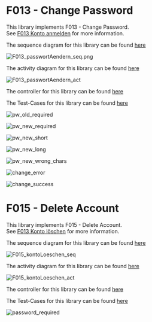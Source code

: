 # F013 - Change Password

This library implements F013 - Change Password.  
See [F013 Konto anmelden](https://github.com/party-time-2/party-time/issues/13) for more information.

The sequence diagram for this library can be found [here](/docs/F013/F013_passwortAendern_seq.plantuml)

![F013_passwortAendern_seq.png](/docs/PNG/F013/F013_passwortAendern_seq.png)

The activity diagram for this library can be found [here](/docs/F013/F013_passwortAendern_act.plantuml)

![F013_passwortAendern_act](/docs/PNG/F013/F013_passwortAendern_act.png)

The controller for this library can be found [here](/apps/party-time-backend/src/main/java/com/partytime/api/controller/AuthController.java)

The Test-Cases for this library can be found [here](/apps/party-time-frontend-e2e/src/e2e/change.cy.ts)

![pw_old_required](/docs/PNG/F013/Tests/party-time-change-error%20--%20should%20show%20pw_old_required.png)

![pw_new_required](/docs/PNG/F013/Tests/party-time-change-error%20--%20should%20show%20pw_new_required.png)

![pw_new_short](/docs/PNG/F013/Tests/party-time-change-error%20--%20should%20show%20pw_new_short.png)

![pw_new_long](/docs/PNG/F013/Tests/party-time-change-error%20--%20should%20show%20pw_new_long.png)

![pw_new_wrong_chars](/docs/PNG/F013/Tests/party-time-change-error%20--%20should%20show%20pw_new_wrong_chars.png)

![change_error](/docs/PNG/F013/Tests/party-time-change%20--%20should%20show%20change_error.png)

![change_success](/docs/PNG/F013/Tests/party-time-change%20--%20should%20show%20change_success.png)

# F015 - Delete Account

This library implements F015 - Delete Account.  
See [F013 Konto löschen](https://github.com/party-time-2/party-time/issues/15) for more information.

The sequence diagram for this library can be found [here](/docs/F015/F015_kontoLoeschen_seq.plantuml)

![F015_kontoLoeschen_seq](/docs/PNG/F015/F015_kontoLoeschen_seq.png)

The activity diagram for this library can be found [here](/docs/F015/F015_kontoLoeschen_act.plantuml)

![F015_kontoLoeschen_act](/docs/PNG/F015/F015_kontoLoeschen_act.png)

The controller for this library can be found [here](/apps/party-time-backend/src/main/java/com/partytime/api/controller/AccountController.java)

The Test-Cases for this library can be found [here](/apps/party-time-frontend-e2e/src/e2e/delete.cy.ts)

![password_required](/docs/PNG/F015/Tests/should%20show%20password_required.png)
